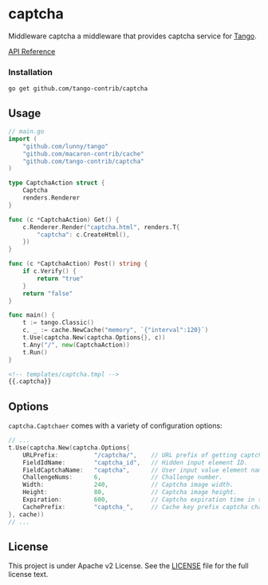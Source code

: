 captcha
====

Middleware captcha a middleware that provides captcha service for [Tango](https://github.com/lunny/tango).

[API Reference](https://gowalker.org/github.com/tango-contrib/captcha)

### Installation

	go get github.com/tango-contrib/captcha
	
## Usage

```go
// main.go
import (
	"github.com/lunny/tango"
	"github.com/macaron-contrib/cache"
	"github.com/tango-contrib/captcha"
)

type CaptchaAction struct {
	Captcha
	renders.Renderer
}

func (c *CaptchaAction) Get() {
	c.Renderer.Render("captcha.html", renders.T{
		"captcha": c.CreateHtml(),
	})
}

func (c *CaptchaAction) Post() string {
	if c.Verify() {
		return "true"
	}
	return "false"
}

func main() {
  	t := tango.Classic()
	c, _ := cache.NewCache("memory", `{"interval":120}`)
	t.Use(captcha.New(captcha.Options{}, c))
	t.Any("/", new(CaptchaAction))
	t.Run()
}
```

```html
<!-- templates/captcha.tmpl -->
{{.captcha}}
```

## Options

`captcha.Captchaer` comes with a variety of configuration options:

```go
// ...
t.Use(captcha.New(captcha.Options{
	URLPrefix:			"/captcha/", 	// URL prefix of getting captcha pictures.
	FieldIdName:		"captcha_id", 	// Hidden input element ID.
	FieldCaptchaName:	"captcha", 		// User input value element name in request form.
	ChallengeNums:		6, 				// Challenge number.
	Width:				240,			// Captcha image width.
	Height:				80,				// Captcha image height.
	Expiration:			600, 			// Captcha expiration time in seconds.
	CachePrefix:		"captcha_", 	// Cache key prefix captcha characters.
}, cache))
// ...
```

## License

This project is under Apache v2 License. See the [LICENSE](LICENSE) file for the full license text.